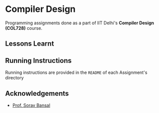 # Compiler Design

Programming assignments done as a part of IIT Delhi's **Compiler Design (COL728)** course.

## Lessons Learnt

## Running Instructions

Running instructions are provided in the `README` of each Assignment's directory

## Acknowledgements

- [Prof. Sorav Bansal](https://sorav.compiler.ai/)
